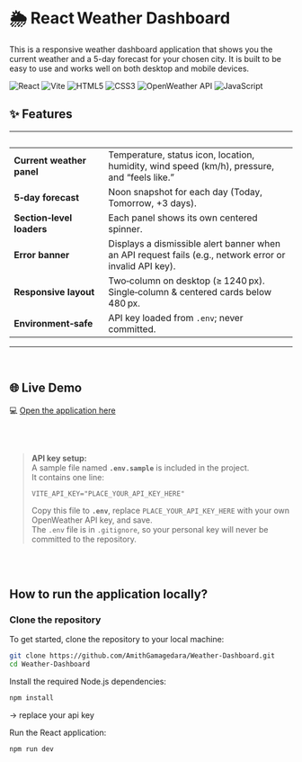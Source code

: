 # 🌦️ React Weather Dashboard
This is a responsive weather dashboard application that shows you the current weather and a 5-day forecast for your chosen city. It is built to be easy to use and works well on both desktop and mobile devices.

<div align="left">
  <img src="https://img.shields.io/badge/React-%2320232a.svg?style=for-the-badge&logo=react&logoColor=%2361DAFB" alt="React" />
  <img src="https://img.shields.io/badge/Vite-%23646CFF.svg?style=for-the-badge&logo=vite&logoColor=white" alt="Vite" />
  <img src="https://img.shields.io/badge/HTML5-E34F26?style=for-the-badge&logo=html5&logoColor=white" alt="HTML5" /> <!-- NEW -->
  <img src="https://img.shields.io/badge/CSS3-%231572B6.svg?style=for-the-badge&logo=css3&logoColor=white" alt="CSS3" />
  <img src="https://img.shields.io/badge/OpenWeather-0066A1?style=for-the-badge&logo=OpenWeather&logoColor=white" alt="OpenWeather API" />
  <img src="https://img.shields.io/badge/JavaScript-%23F7DF1E.svg?style=for-the-badge&logo=javascript&logoColor=black" alt="JavaScript" />
</div>

## ✨ Features

|  |  |
|---|---|
| **Current weather panel** | Temperature, status icon, location, humidity, wind speed (km/h), pressure, and “feels like.” |
| **5‑day forecast** | Noon snapshot for each day (Today, Tomorrow, +3 days). |
| **Section‑level loaders** | Each panel shows its own centered spinner. |
| **Error banner** | Displays a dismissible alert banner when an API request fails (e.g., network error or invalid API key). |
| **Responsive layout** | Two‑column on desktop (≥ 1240 px). Single‑column & centered cards below 480 px. |
| **Environment‑safe** | API key loaded from `.env`; never committed. |

---
<br/>

## 🌐 Live Demo

💻 [Open the application here](https://weather-dashboard-react-application.netlify.app/)

<br/><br/>

> **API key setup:**  
> A sample file named **`.env.sample`** is included in the project.  
> It contains one line:
>
> ```dotenv
> VITE_API_KEY="PLACE_YOUR_API_KEY_HERE"
> ```
>
> Copy this file to **`.env`**, replace `PLACE_YOUR_API_KEY_HERE` with your own OpenWeather API key, and save.  
> The `.env` file is in `.gitignore`, so your personal key will never be committed to the repository.

<br/><br/>
## How to run the application locally?

### Clone the repository
To get started, clone the repository to your local machine:

```bash
git clone https://github.com/AmithGamagedara/Weather-Dashboard.git
cd Weather-Dashboard
```

Install the required Node.js dependencies:
```bash
npm install
```

-> replace your api key

Run the React application:
```bash
npm run dev
```

